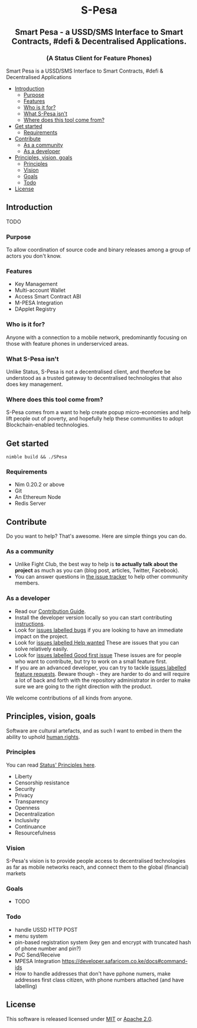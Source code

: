<!-- <p align="center"><img src="https://raw.githubusercontent.com/status-im/spesa/master/docs/spesa.png"></p> -->
<h1 align="center">S-Pesa</h1>
<h2 align="center">Smart Pesa - a USSD/SMS Interface to Smart Contracts, #defi & Decentralised Applications.</h2>
<h3 align="center">(A Status Client for Feature Phones)</h3>

Smart Pesa is a USSD/SMS Interface to Smart Contracts, #defi & Decentralised Applications

- [Introduction](#introduction)
  - [Purpose](#purpose)
  - [Features](#features)
  - [Who is it for?](#who-is-it-for)
  - [What S-Pesa isn't](#what-s-pesa-isnt)
  - [Where does this tool come from?](#where-does-this-tool-come-from)
- [Get started](#get-started)
  - [Requirements](#requirements)
- [Contribute](#contribute)
  - [As a community](#as-a-community)
  - [As a developer](#as-a-developer)
- [Principles, vision, goals](#principles-vision-goals)
  - [Principles](#principles)
  - [Vision](#vision)
  - [Goals](#goals)
  - [Todo](#todo)
- [License](#license)

## Introduction

TODO

### Purpose

To allow coordination of source code and binary releases among a group of actors you don't know. 

### Features

  - Key Management
  - Multi-account Wallet
  - Access Smart Contract ABI
  - M-PESA Integration
  - DApplet Registry

### Who is it for?

Anyone with a connection to a mobile network, predominantly focusing on those with feature phones in underserviced areas.

### What S-Pesa isn't

Unlike Status, S-Pesa is not a decentralised client, and therefore be understood as a trusted gateway to decentralised technologies that also does key management.

### Where does this tool come from?

S-Pesa comes from a want to help create popup micro-economies and help lift people out of poverty, and hopefully help these communities to adopt Blockchain-enabled technologies.

## Get started

`nimble build && ./SPesa`

### Requirements

- Nim 0.20.2 or above
- Git
- An Ethereum Node
- Redis Server
  
## Contribute

Do you want to help? That's awesome. Here are simple things you can do.

### As a community

* Unlike Fight Club, the best way to help is **to actually talk about the project** as much as you can (blog post, articles, Twitter, Facebook).
* You can answer questions in [the issue tracker](https://github.com/status-im/SPesa/issues) to help other community members.

### As a developer

* Read our [Contribution Guide](/CONTRIBUTING.md).
* Install the developer version locally so you can start contributing [instructions](/docs/contribute/index.md).
* Look for [issues labelled bugs](https://github.com/status-im/SPesa/issues?q=is%3Aopen+is%3Aissue+label%3Abug) if you are looking to have an immediate impact on the project.
* Look for [issues labelled Help wanted](https://github.com/status-im/SPesa/issues?q=is%3Aissue+is%3Aopen+label%3A%22help+wanted%22) These are issues that you can solve relatively easily.
* Look for [issues labelled Good first issue](https://github.com/status-im/SPesa/labels/good%20first%20issue) These issues are for people who want to contribute, but try to work on a small feature first.
* If you are an advanced developer, you can try to tackle [issues labelled feature requests](https://github.com/status-im/SPesa/issues?q=is%3Aopen+is%3Aissue+label%3A%22feature+request%22). Beware though - they are harder to do and will require a lot of back and forth with the repository administrator in order to make sure we are going to the right direction with the product.

We welcome contributions of all kinds from anyone.

## Principles, vision, goals

Software are cultural artefacts, and as such I want to embed in them the ability to uphold [human rights](http://www.un.org/en/universal-declaration-human-rights/).

### Principles

You can read [Status' Principles here](https://our.status.im/our-principles/).

* Liberty
* Censorship resistance
* Security
* Privacy
* Transparency
* Openness
* Decentralization
* Inclusivity
* Continuance
* Resourcefulness

### Vision

S-Pesa's vision is to provide people access to decentralised technologies as far as mobile networks reach, and connect them to the global (financial) markets

### Goals

- TODO

### Todo
- handle USSD HTTP POST
- menu system
- pin-based registration system (key gen and encrypt with truncated hash of phone number and pin?)
- PoC Send/Receive
- MPESA Integration https://developer.safaricom.co.ke/docs#command-ids
- How to handle addresses that don't have pphone numers, make addresses first class citizen, with phone numbers attached (and have labelling)


## License

This software is released licensed under [MIT](/LICENSE-MIT) or [Apache 2.0](/LICENSE-APACHEv2).